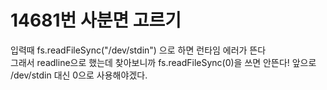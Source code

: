 # 14681번 사분면 고르기

입력때 fs.readFileSync("/dev/stdin") 으로 하면 런타임 에러가 뜬다  
그래서 readline으로 했는데 찾아보니까 fs.readFileSync(0)을 쓰면 안뜬다! 앞으로 /dev/stdin 대신 0으로 사용해야겠다.
